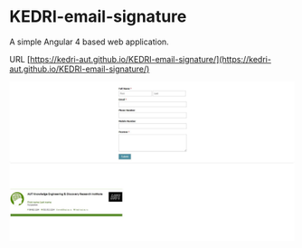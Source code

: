# KEDRI-email-signature

A simple Angular 4 based web application.

URL [https://kedri-aut.github.io/KEDRI-email-signature/](https://kedri-aut.github.io/KEDRI-email-signature/)

![Screenshot](https://raw.githubusercontent.com/KEDRI-AUT/KEDRI-email-signature/master/SigMaker.JPG)

